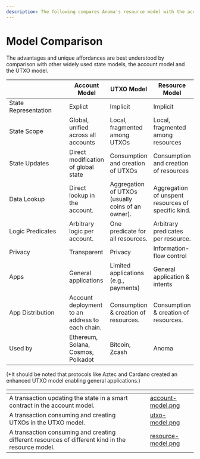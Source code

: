 ```yaml
---
description: The following compares Anoma's resource model with the account and UTXO model.
---
```


# Model Comparison

The advantages and unique affordances are best understood by comparison with other widely used state models, the account model and the UTXO model.

<table><thead><tr><th width="190"></th><th>Account Model</th><th>UTXO Model</th><th>Resource Model</th></tr></thead><tbody><tr><td>State Representation</td><td>Explict</td><td>Implicit</td><td>Implicit</td></tr><tr><td>State Scope</td><td>Global, unified across all accounts</td><td>Local, fragmented among UTXOs</td><td>Local, fragmented among resources</td></tr><tr><td>State Updates</td><td>Direct modification of global state</td><td>Consumption and creation of UTXOs</td><td>Consumption and creation of resources</td></tr><tr><td>Data Lookup</td><td>Direct lookup in the account.</td><td>Aggregation of UTXOs (usually coins of an owner).</td><td>Aggregation of unspent resources of specific kind.</td></tr><tr><td>Logic Predicates</td><td>Arbitrary logic per account.</td><td>One predicate for all resources.</td><td>Arbitrary predicates per resource.</td></tr><tr><td>Privacy</td><td>Transparent</td><td>Privacy </td><td>Information-flow control</td></tr><tr><td>Apps</td><td>General applications</td><td>Limited applications (e.g., payments)</td><td>General application &#x26; intents</td></tr><tr><td>App Distribution</td><td>Account deployment to an address to each chain.</td><td>Consumption &#x26; creation of resources.</td><td>Consumption &#x26; creation of resources.</td></tr><tr><td>Used by</td><td>Ethereum, Solana, Cosmos, Polkadot</td><td>Bitcoin, Zcash</td><td>Anoma</td></tr></tbody></table>

(\*It should be noted that protocols like Aztec and Cardano created an enhanced UTXO model enabling general applications.)



<table data-view="cards"><thead><tr><th></th><th></th><th></th><th data-hidden data-card-cover data-type="files"></th></tr></thead><tbody><tr><td>A transaction updating the state in a smart contract in the account model.</td><td></td><td></td><td><a href="../../.gitbook/assets/account-model.png">account-model.png</a></td></tr><tr><td>A transaction consuming and creating UTXOs in the UTXO model.</td><td></td><td></td><td><a href="../../.gitbook/assets/utxo-model.png">utxo-model.png</a></td></tr><tr><td>A transaction consuming and creating different resources of different kind in the resource model.</td><td></td><td></td><td><a href="../../.gitbook/assets/resource-model.png">resource-model.png</a></td></tr></tbody></table>

